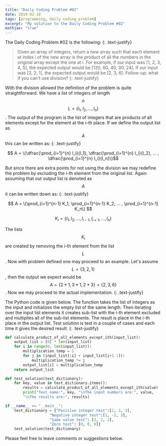 ```yaml
---
title: "Daily Coding Problem #02"
date: 2019-02-18
tags: [programming, daily coding problem]
excerpt: "My solution to the Daily Coding Problem #02"
mathjax: "true"
---
```


The Daily Coding Problem #02 is the following:
{: .text-justify}
>Given an array of integers, return a new array such that each element at index i of the new array is the product of all the numbers in the original array except the one at i.
>For example, if our input was [1, 2, 3, 4, 5], the expected output would be [120, 60, 40, 30, 24]. If our input was [3, 2, 1], the expected output would be [2, 3, 6].
>Follow-up: what if you can't use division?
{: .text-justify}

With the division allowed the definition of the problem is quite straightforward. We have a list of integers of length $$n$$ $$L = \{l_1, l_2, ..., l_n\}$$. The output of the program is the list of integers that are products of all elements except for the element at the i-th place. If we define the output list as $$A$$ this can be written as:
{: .text-justify}

$$ A = \{\dfrac{\prod_{i=1}^{n} l_i}{l_1}, \dfrac{\prod_{i=1}^{n} l_i}{l_2}, ... , \dfrac{\prod_{i=1}^{n} l_i}{l_n}\}$$

But since there are extra points for not using the division we may redefine the problem by excluding the i-th element from the original list. Again assuming that out output list is denoted as $$A$$ it can be written down as:
{: .text-justify}

$$ A = \{\prod_{i=1}^{n-1} K_1, \prod_{i=1}^{n-1} K_2, ... , \prod_{i=1}^{n-1} K_n\} $$ 

$$ K_i = \{l_1, l_2, ... , l_{i-1}, l_{i+1}, ... , l_n \} $$

The lists $$K_i$$ are created by removing the i-th element from the list $$L$$. Now with problem defined one may proceed to an example. Let's assume $$L=\{3, 2, 1\}$$, then the output we expect would be $$A = \{2 * 1, 3 * 1, 2 * 3\} = \{2, 3, 6\}$$. Now we may proceed to the actual implementation.
{: .text-justify}

The Python code is given below. The function takes the list of integers as the input and initializes the empty list of the same length. Then iterating over the input list elements it creates sub-list with the i-th element excluded and multiplies all of the sub-list elements. The result is place in the i-th place in the output list. Test solution is test in a couple of cases and each time it gives the desired result.
{: .text-justify}

```python
def calculate_product_of_all_elements_except_ith(input_list):
    output_list = [0] * len(input_list)
    for i in range(0, len(input_list)):
        multiplication_temp = 1
        for j in (input_list[:i] + input_list[i+1 :]):
            multiplication_temp *= j 
        output_list[i] = multiplication_temp
    return output_list

def test_solution(test_dictionary):
    for key, value in test_dictionary.items():
        results = calculate_product_of_all_elements_except_ith(value)
        print("Test name:", key, "\nThe input numbers are:", value,
        "\nThe results are:", results)

if __name__ == "__main__":
    test_dictionary = {"Positive integer test":[1, 2, 3],
                    "Negative integer test":[1, -2, 3],
                    "Same value test": [2, 2, 2],
                    "Zero test": [0, 0, 0]}
    test_solution(test_dictionary)
```

Please feel free to leave comments or suggestions below.